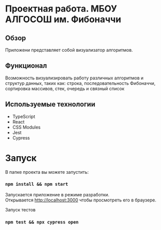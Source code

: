 # Проектная работа. МБОУ АЛГОСОШ им. Фибоначчи


## Обзор

Приложени представляет собой визуализатор алгоритмов.

## Функционал

Возможность визуализировать работу различных алгоритмов и структур данных, таких как: строка, последовательность Фибоначчи, сортировка массивов, стек, очередь и связный список

## Используемые технологии
* TypeScript
* React
* CSS Modules
* Jest
* Cypress

# Запуск

В папке проекта вы можете запустить:
### `npm install && npm start`
Запускается приложение в режиме разработки.\
Открывается [http://localhost:3000](http://localhost:3000) чтобы просмотреть его в браузере.

Запуск тестов
### `npm test && npx cypress open`
